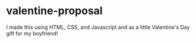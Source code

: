 # valentine-proposal

I made this using HTML, CSS, and Javascript and as a little Valentine's Day gift for my boyfriend!
